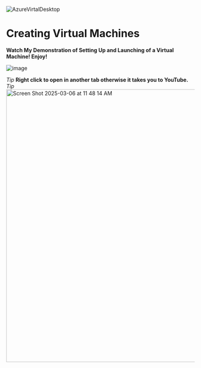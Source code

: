 ![AzureVirtalDesktop](https://github.com/user-attachments/assets/9e8926eb-3efa-499d-a091-ca507fc13508)
<h1>Creating Virtual Machines</h1>
<b>Watch My Demonstration of Setting Up and Launching of a Virtual Machine! Enjoy!</b>

![image](https://github.com/user-attachments/assets/f8c23556-c8e7-402c-9739-1de83c8ad9aa)  



*Tip* <b>Right click to open in another tab otherwise it takes you to YouTube.</b> *Tip*
<a href="https://www.youtube.com/watch?v=wpXkvSUCce4"> <img width="727" alt="Screen Shot 2025-03-06 at 11 48 14 AM" src="https://github.com/user-attachments/assets/34e214c4-0516-4522-b8b9-1a4648053dc7" />
</a>
